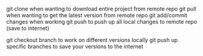 git clone when wanting to download entire project from remote repo
git pull when wanting to get the latest version from remote repo
git add/commit changes when working
git push to push up all local changes to remote repo (save to internet)

git checkout branch to work on different versions locally
git push up specific branches to save your versions to the internet
